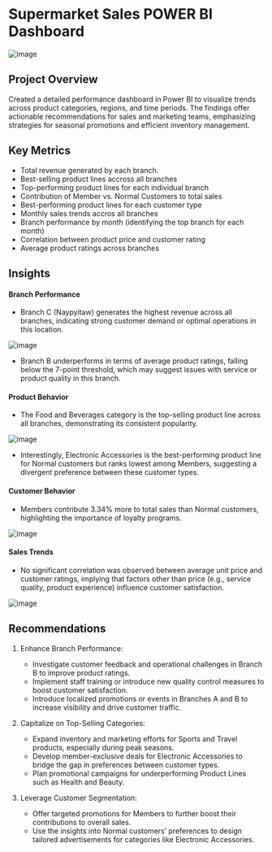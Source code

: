 # Supermarket Sales POWER BI Dashboard

![image](https://github.com/user-attachments/assets/5c8c555c-0bae-4d95-862b-9db96a4cbd12)


## Project Overview
Created a detailed performance dashboard in Power BI to visualize trends across product categories, regions, and time periods. The findings offer actionable recommendations for sales and marketing teams, emphasizing strategies for seasonal promotions and efficient inventory management.

## Key Metrics
- Total revenue generated by each branch.
- Best-selling product lines accross all branches
- Top-performing product lines for each individual branch
- Contribution of Member vs. Normal Customers to total sales
- Best-performing product lines for each customer type
- Monthly sales trends accros all branches
- Branch performance by month (identifying the top branch for each month)
- Correlation between product price and customer rating
- Average product ratings across branches

## Insights
#### Branch Performance
- Branch C (Naypyitaw) generates the highest revenue across all branches, indicating strong customer demand or optimal operations in this location.

![image](https://github.com/user-attachments/assets/00ec12a6-83a9-4ab3-9466-aa2de5ab5a38)

- Branch B underperforms in terms of average product ratings, falling below the 7-point threshold, which may suggest issues with service or product quality in this branch.

#### Product Behavior
- The Food and Beverages category is the top-selling product line across all branches, demonstrating its consistent popularity.

![image](https://github.com/user-attachments/assets/e1a14af0-b1be-4db4-9e46-ac6420aab525)

- Interestingly, Electronic Accessories is the best-performing product line for Normal customers but ranks lowest among Members, suggesting a divergent preference between these customer types.

#### Customer Behavior
- Members contribute 3.34% more to total sales than Normal customers, highlighting the importance of loyalty programs.

![image](https://github.com/user-attachments/assets/5434db70-290b-475b-baa2-87ef2408fdda)


#### Sales Trends
- No significant correlation was observed between average unit price and customer ratings, implying that factors other than price (e.g., service quality, product experience) influence customer satisfaction.

![image](https://github.com/user-attachments/assets/0ca30923-a3cd-479a-9b90-8b7407a837dd)

## Recommendations
1. Enhance Branch Performance:
   - Investigate customer feedback and operational challenges in Branch B to improve product ratings.
   - Implement staff training or introduce new quality control measures to boost customer satisfaction.
   - Introduce localized promotions or events in Branches A and B to increase visibility and drive customer traffic.
  
2. Capitalize on Top-Selling Categories:
   - Expand inventory and marketing efforts for Sports and Travel products, especially during peak seasons.
   - Develop member-exclusive deals for Electronic Accessories to bridge the gap in preferences between customer types.
   - Plan promotional campaigns for underperforming Product Lines such as Health and Beauty.
  
3. Leverage Customer Segmentation:
   - Offer targeted promotions for Members to further boost their contributions to overall sales.
   - Use the insights into Normal customers’ preferences to design tailored advertisements for categories like Electronic Accessories.
